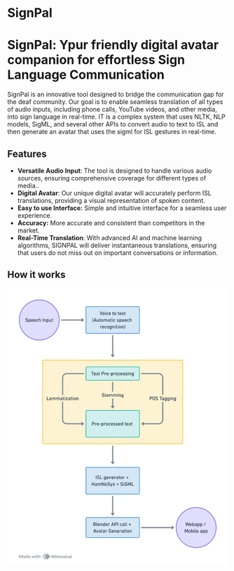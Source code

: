 # SignPal
# SignPal: Ypur friendly digital avatar companion for effortless Sign Language Communication

SignPal is an innovative tool designed to bridge the communication gap for the deaf community. Our goal is to enable seamless translation of all types of audio inputs, including phone calls, YouTube videos, and other media, into sign language in real-time. IT is a complex system that uses NLTK, NLP models, SigML, and several other APIs to convert audio to text to ISL and then generate an avatar that uses the sigml for ISL gestures in real-time. 

## Features

- **Versatile Audio Input**: The tool is designed to handle various audio sources, ensuring comprehensive coverage for different types of media..
- **Digital Avatar**: Our unique digital avatar will accurately perform ISL translations, providing a visual representation of spoken content.
- **Easy to use Interface:** Simple and intuitive interface for a seamless user experience.
- **Accuracy:** More accurate and consistent than competitors in the market.
- **Real-Time Translation**: With advanced AI and machine learning algorithms, SIGNPAL will deliver instantaneous translations, ensuring that users do not miss out on important conversations or information.

## How it works

<p align="center">
  <img src="flowchart.jpg" alt="SignPalWorkflow" />
</p>
